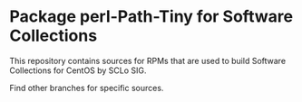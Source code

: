 # Package perl-Path-Tiny for Software Collections

This repository contains sources for RPMs that are used
to build Software Collections for CentOS by SCLo SIG.

Find other branches for specific sources.
